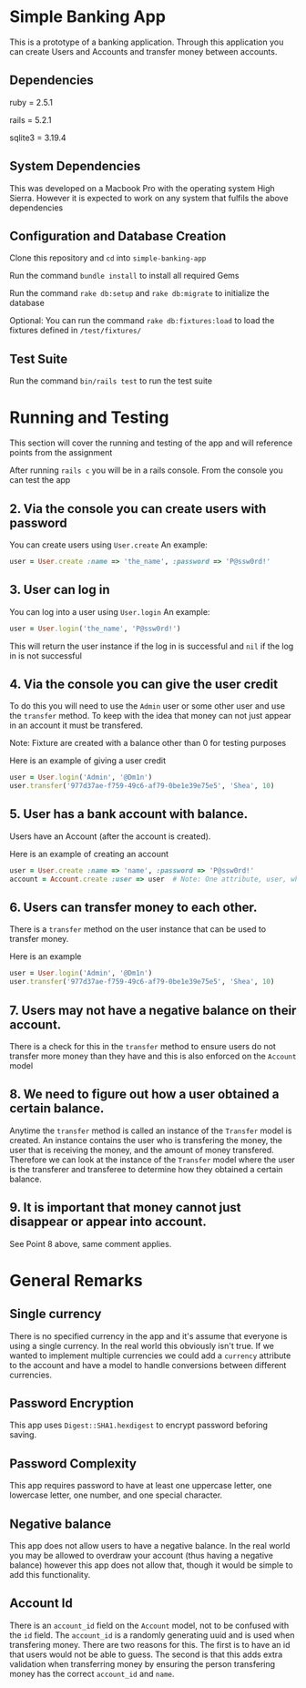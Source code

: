 # Simple Banking App

This is a prototype of a banking application.  Through this application you can create Users and Accounts and transfer money between accounts.

## Dependencies

ruby = 2.5.1

rails = 5.2.1

sqlite3 = 3.19.4

## System Dependencies

This was developed on a Macbook Pro with the operating system High Sierra.  However it is expected to work on any system that fulfils the above dependencies

## Configuration and Database Creation

Clone this repository and `cd` into `simple-banking-app`

Run the command `bundle install` to install all required Gems

Run the command `rake db:setup` and `rake db:migrate` to initialize the database

Optional: You can run the command `rake db:fixtures:load` to load the fixtures defined in `/test/fixtures/`

## Test Suite

Run the command `bin/rails test` to run the test suite


# Running and Testing

This section will cover the running and testing of the app and will reference points from the assignment

After running `rails c` you will be in a rails console.  From the console you can test the app

## 2. Via the console you can create users with password

You can create users using `User.create`
An example:
```ruby
user = User.create :name => 'the_name', :password => 'P@ssw0rd!'
```

## 3. User can log in

You can log into a user using `User.login` 
An example:
```ruby
user = User.login('the_name', 'P@ssw0rd!')
```

This will return the user instance if the log in is successful and `nil` if the log in is not successful

## 4. Via the console you can give the user credit

To do this you will need to use the `Admin` user or some other user and use the `transfer` method.  To keep with the idea that money can not just appear in an account it must be transfered.  

Note: Fixture are created with a balance other than 0 for testing purposes

Here is an example of giving a user credit
```ruby
user = User.login('Admin', '@Dm1n')
user.transfer('977d37ae-f759-49c6-af79-0be1e39e75e5', 'Shea', 10)
```

## 5. User has a bank account with balance.

Users have an Account (after the account is created).

Here is an example of creating an account
```ruby
user = User.create :name => 'name', :password => 'P@ssw0rd!'
account = Account.create :user => user  # Note: One attribute, user, which expects a User instance
```

## 6. Users can transfer money to each other.

There is a `transfer` method on the user instance that can be used to transfer money.

Here is an example
```ruby
user = User.login('Admin', '@Dm1n')
user.transfer('977d37ae-f759-49c6-af79-0be1e39e75e5', 'Shea', 10)
``` 

## 7. Users may not have a negative balance on their account.

There is a check for this in the `transfer` method to ensure users do not transfer more money than they have and this is also enforced on the `Account` model

## 8. We need to figure out how a user obtained a certain balance.

Anytime the `transfer` method is called an instance of the `Transfer` model is created.  An instance contains the user who is transfering the money, the user that is receiving the money, and the amount of money transfered.  Therefore we can look at the instance of the `Transfer` model where the user is the transferer and transferee to determine how they obtained a certain balance. 

## 9. It is important that money cannot just disappear or appear into account.

See Point 8 above, same comment applies.


# General Remarks 

## Single currency

There is no specified currency in the app and it's assume that everyone is using a single currency.  In the real world this obviously isn't true. If we wanted to implement multiple currencies we could add a `currency` attribute to the account and have a model to handle conversions between different currencies.

## Password Encryption

This app uses `Digest::SHA1.hexdigest` to encrypt password beforing saving.

## Password Complexity

This app requires password to have at least one uppercase letter, one lowercase letter, one number, and one special character.

## Negative balance

This app does not allow users to have a negative balance.  In the real world you may be allowed to overdraw your account (thus having a negative balance) however this app does not allow that, though it would be simple to add this functionality.

## Account Id

There is an `account_id` field on the `Account` model, not to be confused with the `id` field.  The `account_id` is a randomly generating uuid and is used when transfering money.  There are two reasons for this.  The first is to have an id that users would not be able to guess.  The second is that this adds extra validation when transferring money by ensuring the person transfering money has the correct `account_id` and `name`.  


